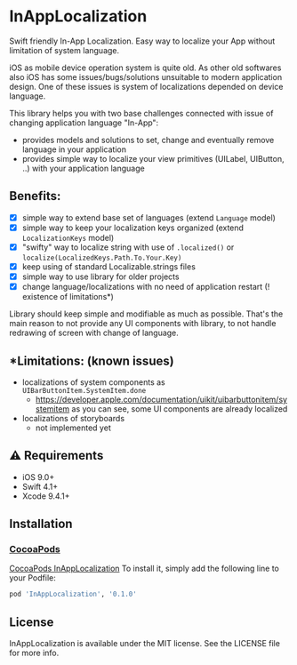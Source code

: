 # InAppLocalization
Swift friendly In-App Localization. Easy way to localize your App without limitation of system language.

iOS as mobile device operation system is quite old. As other old softwares also iOS has some issues/bugs/solutions unsuitable to modern application design.
One of these issues is system of localizations depended on device language. 

This library helps you with two base challenges connected with issue of changing application language "In-App":

- provides models and solutions to set, change and eventually remove language in your application
- provides simple way to localize your view primitives (UILabel, UIButton, ..) with your application language

## Benefits:

- [x] simple way to extend base set of languages (extend `Language` model)
- [x] simple way to keep your localization keys organized (extend `LocalizationKeys` model)
- [x] "swifty" way to localize string with use of `.localized()` or `localize(LocalizedKeys.Path.To.Your.Key)` 
- [x] keep using of standard Localizable.strings files
- [x] simple way to use library for older projects
- [x] change language/localizations with no need of application restart (! existence of limitations*)

Library should keep simple and modifiable as much as possible. That's the main reason to not provide any UI components with library, to not handle redrawing of screen with change of language.

## *Limitations: (known issues)

- localizations of system components as `UIBarButtonItem.SystemItem.done`
  - https://developer.apple.com/documentation/uikit/uibarbuttonitem/systemitem as you can see, some UI components are already localized 
- localizations of storyboards
  - not implemented yet

## ⚠️ Requirements
 
 - iOS 9.0+
 - Swift 4.1+
 - Xcode 9.4.1+

## Installation

### [CocoaPods](http://cocoapods.org)

[CocoaPods InAppLocalization](https://cocoapods.org/pods/InAppLocalization)
To install it, simply add the following line to your Podfile:
```ruby
pod 'InAppLocalization', '0.1.0'
```

## License

InAppLocalization is available under the MIT license. See the LICENSE file for more info.